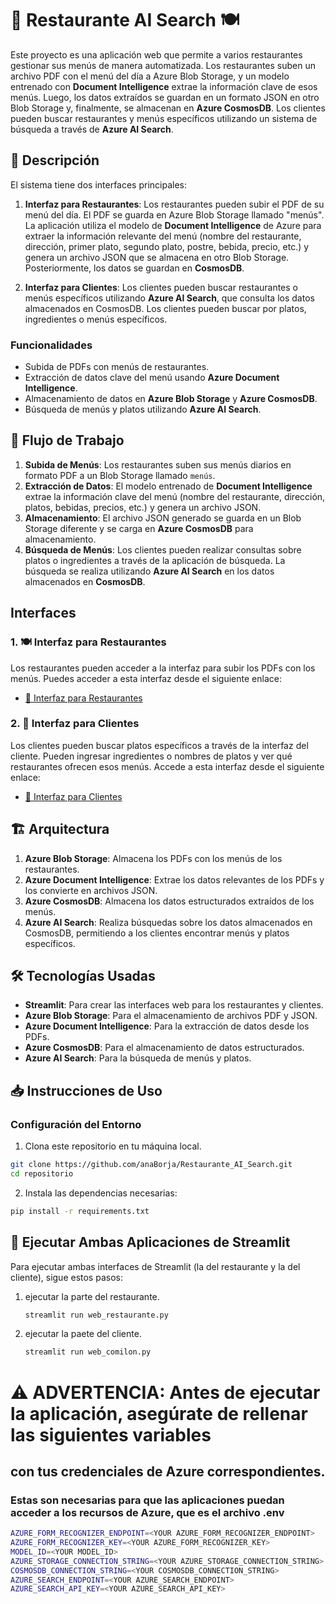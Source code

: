 # 🥘 Restaurante AI Search 🍽️
Este proyecto es una aplicación web que permite a varios restaurantes gestionar sus menús de manera automatizada. Los restaurantes suben un archivo PDF con el menú del día a Azure Blob Storage, y un modelo entrenado con **Document Intelligence** extrae la información clave de esos menús. Luego, los datos extraídos se guardan en un formato JSON en otro Blob Storage y, finalmente, se almacenan en **Azure CosmosDB**. Los clientes pueden buscar restaurantes y menús específicos utilizando un sistema de búsqueda a través de **Azure AI Search**.

## 📝 Descripción

El sistema tiene dos interfaces principales:

1. **Interfaz para Restaurantes**: Los restaurantes pueden subir el PDF de su menú del día. El PDF se guarda en Azure Blob Storage llamado "menús". La aplicación utiliza el modelo de **Document Intelligence** de Azure para extraer la información relevante del menú (nombre del restaurante, dirección, primer plato, segundo plato, postre, bebida, precio, etc.) y genera un archivo JSON que se almacena en otro Blob Storage. Posteriormente, los datos se guardan en **CosmosDB**.

2. **Interfaz para Clientes**: Los clientes pueden buscar restaurantes o menús específicos utilizando **Azure AI Search**, que consulta los datos almacenados en CosmosDB. Los clientes pueden buscar por platos, ingredientes o menús específicos.

### Funcionalidades
- Subida de PDFs con menús de restaurantes.
- Extracción de datos clave del menú usando **Azure Document Intelligence**.
- Almacenamiento de datos en **Azure Blob Storage** y **Azure CosmosDB**.
- Búsqueda de menús y platos utilizando **Azure AI Search**.

## 🔄 Flujo de Trabajo

1. **Subida de Menús**: Los restaurantes suben sus menús diarios en formato PDF a un Blob Storage llamado `menús`.
2. **Extracción de Datos**: El modelo entrenado de **Document Intelligence** extrae la información clave del menú (nombre del restaurante, dirección, platos, bebidas, precios, etc.) y genera un archivo JSON.
3. **Almacenamiento**: El archivo JSON generado se guarda en un Blob Storage diferente y se carga en **Azure CosmosDB** para almacenamiento.
4. **Búsqueda de Menús**: Los clientes pueden realizar consultas sobre platos o ingredientes a través de la aplicación de búsqueda. La búsqueda se realiza utilizando **Azure AI Search** en los datos almacenados en **CosmosDB**.

## Interfaces

### 1. 🍽️ **Interfaz para Restaurantes** 

Los restaurantes pueden acceder a la interfaz para subir los PDFs con los menús. Puedes acceder a esta interfaz desde el siguiente enlace:

- [🍔 Interfaz para Restaurantes](https://restaurante.streamlit.app/)

### 2. 🛒 **Interfaz para Clientes**  

Los clientes pueden buscar platos específicos a través de la interfaz del cliente. Pueden ingresar ingredientes o nombres de platos y ver qué restaurantes ofrecen esos menús. Accede a esta interfaz desde el siguiente enlace:

- [🍕 Interfaz para Clientes](https://comilon.streamlit.app/)

## 🏗️ Arquitectura

1. **Azure Blob Storage**: Almacena los PDFs con los menús de los restaurantes.
2. **Azure Document Intelligence**: Extrae los datos relevantes de los PDFs y los convierte en archivos JSON.
3. **Azure CosmosDB**: Almacena los datos estructurados extraídos de los menús.
4. **Azure AI Search**: Realiza búsquedas sobre los datos almacenados en CosmosDB, permitiendo a los clientes encontrar menús y platos específicos.

## 🛠️ Tecnologías Usadas

- **Streamlit**: Para crear las interfaces web para los restaurantes y clientes.
- **Azure Blob Storage**: Para el almacenamiento de archivos PDF y JSON.
- **Azure Document Intelligence**: Para la extracción de datos desde los PDFs.
- **Azure CosmosDB**: Para el almacenamiento de datos estructurados.
- **Azure AI Search**: Para la búsqueda de menús y platos.

## 📥 Instrucciones de Uso

### Configuración del Entorno
1. Clona este repositorio en tu máquina local.
```bash
git clone https://github.com/anaBorja/Restaurante_AI_Search.git
cd repositorio
````
2. Instala las dependencias necesarias:
 ```bash
 pip install -r requirements.txt
```
## 🚀 Ejecutar Ambas Aplicaciones de Streamlit

Para ejecutar ambas interfaces de Streamlit (la del restaurante y la del cliente), sigue estos pasos:

1. ejecutar la parte del restaurante.
   ```bash
   streamlit run web_restaurante.py
   
2. ejecutar la paete del cliente.
   ```bash
   streamlit run web_comilon.py

# ⚠️ **ADVERTENCIA**: Antes de ejecutar la aplicación, asegúrate de rellenar las siguientes variables
## con tus credenciales de Azure correspondientes. 
### Estas son necesarias para que las aplicaciones puedan acceder a los recursos de Azure, que es el archivo .env
```bash
AZURE_FORM_RECOGNIZER_ENDPOINT=<YOUR AZURE_FORM_RECOGNIZER_ENDPOINT>
AZURE_FORM_RECOGNIZER_KEY=<YOUR AZURE_FORM_RECOGNIZER_KEY>
MODEL_ID=<YOUR MODEL_ID>
AZURE_STORAGE_CONNECTION_STRING=<YOUR AZURE_STORAGE_CONNECTION_STRING>
COSMOSDB_CONNECTION_STRING=<YOUR COSMOSDB_CONNECTION_STRING>
AZURE_SEARCH_ENDPOINT=<YOUR AZURE_SEARCH_ENDPOINT>
AZURE_SEARCH_API_KEY=<YOUR AZURE_SEARCH_API_KEY>


